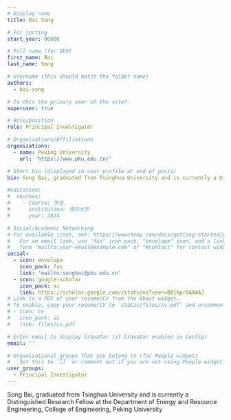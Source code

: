 ```yaml
---
# Display name
title: Bai Song

# For sorting
start_year: 00000

# Full name (for SEO)
first_name: Bai
last_name: Song

# Username (this should match the folder name)
authors:
  - bai-song

# Is this the primary user of the site?
superuser: true

# Role/position
role: Principal Investigator

# Organizations/Affiliations
organizations:
  - name: Peking University
    url: 'https://www.pku.edu.cn/'

# Short bio (displayed in user profile at end of posts)
bio: Song Bai, graduated from Tsinghua University and is currently a Distinguished Research Fellow at the Department of Energy and Resource Engineering, College of Engineering, Peking University

#education:
#  courses:
#    - course: 学士
#      institution: 清华大学
#      year: 2024

# Social/Academic Networking
# For available icons, see: https://wowchemy.com/docs/getting-started/page-builder/#icons
#   For an email link, use "fas" icon pack, "envelope" icon, and a link in the
#   form "mailto:your-email@example.com" or "#contact" for contact widget.
social:
  - icon: envelope
    icon_pack: fas
    link: 'mailto:songbai@pku.edu.cn'
  - icon: google-scholar
    icon_pack: ai
    link: https://scholar.google.com/citations?user=BB1kpr0AAAAJ
# Link to a PDF of your resume/CV from the About widget.
# To enable, copy your resume/CV to `static/files/cv.pdf` and uncomment the lines below.
# - icon: cv
#   icon_pack: ai
#   link: files/cv.pdf

# Enter email to display Gravatar (if Gravatar enabled in Config)
email: ''

# Organizational groups that you belong to (for People widget)
#   Set this to `[]` or comment out if you are not using People widget.
user_groups:
  - Principal Investigator
---
```


Song Bai, graduated from Tsinghua University and is currently a Distinguished Research Fellow at the Department of Energy and Resource Engineering, College of Engineering, Peking University

